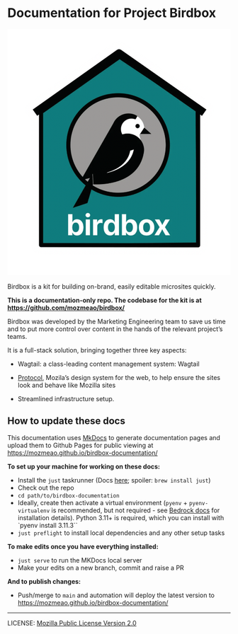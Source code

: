 # Documentation for Project Birdbox

![](docs/images/logo.png)

Birdbox is a kit for building on-brand, easily editable microsites quickly.

**This is a documentation-only repo. The codebase for the kit is at <https://github.com/mozmeao/birdbox/>**

Birdbox was developed by the Marketing Engineering team to save us time and to put more control over content in the hands of the relevant project’s teams.

It is a full-stack solution, bringing together three key aspects:

* Wagtail: a class-leading content management system: Wagtail

* [Protocol](https://protocol.mozilla.org), Mozila’s design system for the web, to help ensure the sites look and behave like Mozilla sites

* Streamlined infrastructure setup.

## How to update these docs

This documentation uses [MkDocs](https://www.mkdocs.org/) to generate documentation pages and upload them to Github Pages for public viewing at <https://mozmeao.github.io/birdbox-documentation/>

**To set up your machine for working on these docs:**

* Install the `just` taskrunner (Docs [here](https://github.com/casey/just); spoiler: `brew install just`)
* Check out the repo
* `cd path/to/birdbox-documentation`
* Ideally, create then activate a virtual environment (`pyenv` + `pyenv-virtualenv` is recommended, but not required - see [Bedrock docs](https://bedrock.readthedocs.io/en/latest/install.html#local-installation) for installation details). Python 3.11+ is required, which you can install with `pyenv install 3.11.3``
* `just preflight` to install local dependencies and any other setup tasks

**To make edits once you have everything installed:**

* `just serve` to run the MKDocs local server
* Make your edits on a new branch, commit and raise a PR

**And to publish changes:**

* Push/merge to `main` and automation will deploy the latest version to <https://mozmeao.github.io/birdbox-documentation/>

----

LICENSE: [Mozilla Public License Version 2.0](LICENSE)
